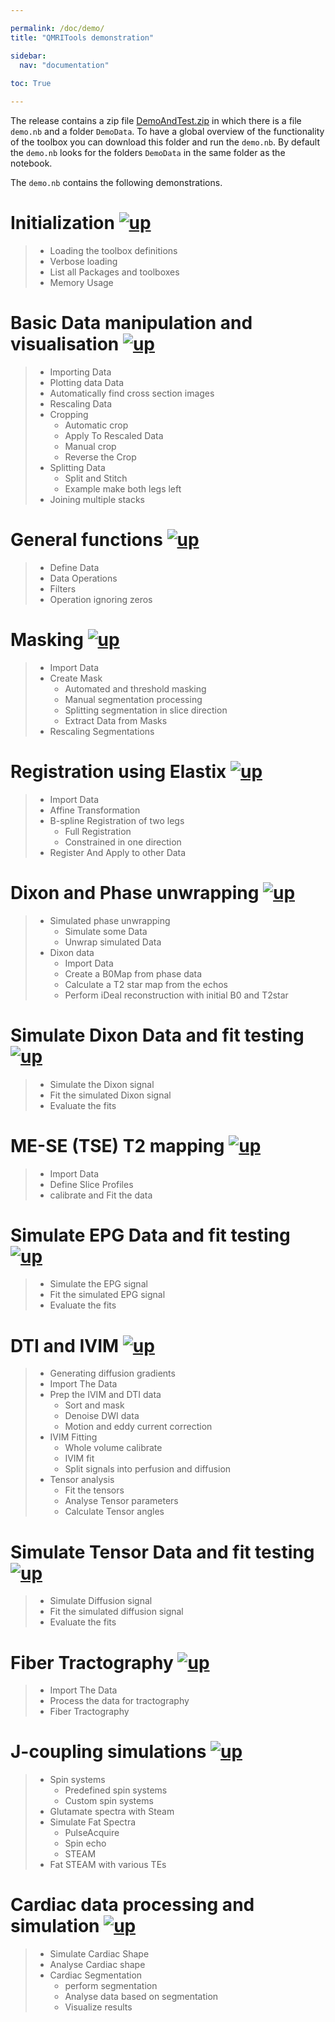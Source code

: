 ```yaml
---

permalink: /doc/demo/
title: "QMRITools demonstration"

sidebar:
  nav: "documentation"
  
toc: True

---
```


<a name="top"></a>
The release contains a zip file
[DemoAndTest.zip](https://github.com/mfroeling/QMRITools/releases/download/2.0/DemoAndTest.zip)
in which there is a file `demo.nb` and a folder `DemoData`. 
To have a global overview of the functionality of the toolbox
you can download this folder and run the `demo.nb`. By default the
`demo.nb` looks for the folders `DemoData` in the same
folder as the notebook.

The `demo.nb` contains the following demonstrations. 

# Initialization [![up](../../assets/images/arrow.png)](../demo/#top "Top of page")

> - Loading the toolbox definitions
> - Verbose loading
> - List all Packages and toolboxes
> - Memory Usage

# Basic Data manipulation and visualisation [![up](../../assets/images/arrow.png)](../demo/#top "Top of page")

> - Importing Data
> - Plotting data Data
> - Automatically find cross section images
> - Rescaling Data
> - Cropping
> 	- Automatic crop
> 	- Apply To Rescaled Data
> 	- Manual crop
> 	- Reverse the Crop
> - Splitting Data
>  	- Split and Stitch
>  	- Example make both legs left
> - Joining multiple stacks

# General functions [![up](../../assets/images/arrow.png)](../demo/#top "Top of page")

> - Define Data
> - Data Operations
> - Filters
> - Operation ignoring zeros

# Masking [![up](../../assets/images/arrow.png)](../demo/#top "Top of page")

> - Import Data 
> - Create Mask
> 	- Automated and threshold masking
> 	- Manual segmentation processing
> 	- Splitting segmentation in slice direction
> 	- Extract Data from Masks
> - Rescaling Segmentations

# Registration using Elastix [![up](../../assets/images/arrow.png)](../demo/#top "Top of page")

> - Import Data
> - Affine Transformation
> - B-spline Registration of two legs
> 	- Full Registration
> 	- Constrained in one direction
> - Register And Apply to other Data

# Dixon and Phase unwrapping [![up](../../assets/images/arrow.png)](../demo/#top "Top of page")

> - Simulated phase unwrapping
> 	- Simulate some Data
> 	- Unwrap simulated Data
> - Dixon data
> 	- Import Data
> 	- Create a B0Map from phase data
> 	- Calculate a T2 star map from the echos
> 	- Perform iDeal reconstruction with initial B0 and T2star

# Simulate Dixon Data and fit testing [![up](../../assets/images/arrow.png)](../demo/#top "Top of page")

> - Simulate the Dixon signal
> - Fit the simulated Dixon signal
> - Evaluate the fits

# ME-SE  (TSE) T2 mapping [![up](../../assets/images/arrow.png)](../demo/#top "Top of page")

> - Import Data
> - Define Slice Profiles
> - calibrate and Fit the data

# Simulate EPG Data and fit testing [![up](../../assets/images/arrow.png)](../demo/#top "Top of page")

> - Simulate the EPG signal
> - Fit the simulated EPG signal
> - Evaluate the fits

# DTI and IVIM  [![up](../../assets/images/arrow.png)](../demo/#top "Top of page")

> - Generating diffusion gradients
> - Import The Data
> - Prep the IVIM and DTI data
> 	- Sort and mask
> 	- Denoise DWI data
> 	- Motion and eddy current correction
> - IVIM Fitting
> 	- Whole volume calibrate
> 	- IVIM fit 
> 	- Split signals into perfusion and diffusion
> - Tensor analysis
> 	- Fit the tensors
> 	- Analyse Tensor parameters
> 	- Calculate Tensor angles

# Simulate Tensor Data and fit testing [![up](../../assets/images/arrow.png)](../demo/#top "Top of page")

> - Simulate Diffusion signal
> - Fit the simulated diffusion signal
> - Evaluate the fits

# Fiber Tractography [![up](../../assets/images/arrow.png)](../demo/#top "Top of page")

> - Import The Data
> - Process the data for tractography
> - Fiber Tractography

# J-coupling simulations [![up](../../assets/images/arrow.png)](../demo/#top "Top of page")

> - Spin systems
> 	- Predefined spin systems
> 	- Custom spin systems
> - Glutamate spectra with Steam
> - Simulate Fat Spectra
> 	- PulseAcquire
> 	- Spin echo
> 	- STEAM
> - Fat STEAM with various TEs

# Cardiac data processing and simulation [![up](../../assets/images/arrow.png)](../demo/#top "Top of page")

> - Simulate Cardiac Shape
> - Analyse Cardiac shape
> - Cardiac Segmentation
> 	- perform segmentation
> 	- Analyse data based on segmentation
> 	- Visualize results